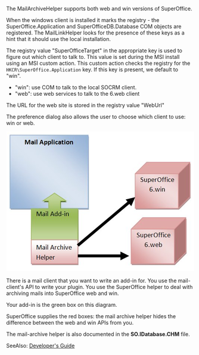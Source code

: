 <properties date="2016-06-24"
SortOrder="2"
/>

The MailArchiveHelper supports both web and win versions of SuperOffice.

When the windows client is installed it marks the registry - the SuperOffice.Application and SuperOfficeDB.Database COM objects are registered. The MailLinkHelper looks for the presence of these keys as a hint that it should use the local installation.

The registry value "SuperOfficeTarget" in the appropriate key is used to figure out which client to talk to. This value is set during the MSI install using an MSI custom action. This custom action checks the registry for the `HKCR\SuperOffice.Application` key. If this key is present, we default to "win".

* "win": use COM to talk to the local SOCRM client.
* "web": use web services to talk to the 6.web client

The URL for the web site is stored in the registry value "WebUrl"

The preference dialog also allows the user to choose which client to use: win or web.

![diagram](diagram.jpg)

There is a mail client that you want to write an add-in for. You use the mail-client's API to write your plugin. You use the SuperOffice helper to deal with archiving mails into SuperOffice web and win.

Your add-in is the green box on this diagram.

SuperOffice supplies the red boxes: the mail archive helper hides the difference between the web and win APIs from you.

The mail-archive helper is also documented in the **SO.IDatabase.CHM** file.

SeeAlso: [Developer's Guide](../../Developer's%20Guide/Web%20Extensions/Mail%20Archive%20Helper/Mail%20Archive%20Helper.md)
